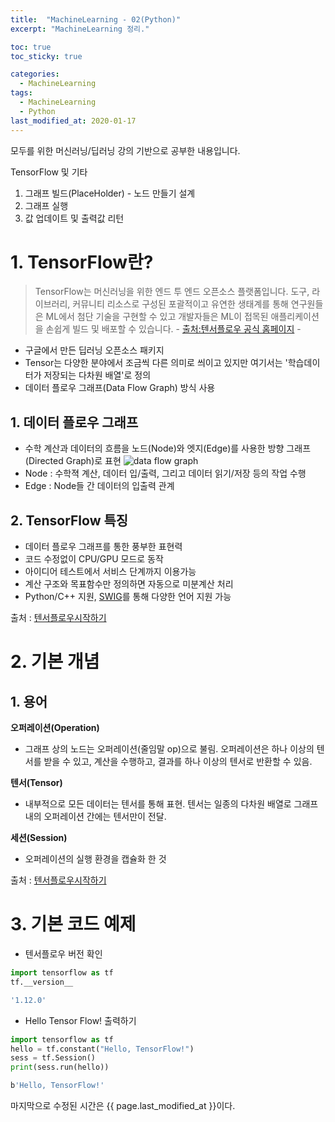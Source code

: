 ```yaml
---
title:  "MachineLearning - 02(Python)"
excerpt: "MachineLearning 정리."

toc: true
toc_sticky: true

categories:
  - MachineLearning
tags:
  - MachineLearning
  - Python
last_modified_at: 2020-01-17
---
```

모두를 위한 머신러닝/딥러닝 강의 기반으로 공부한 내용입니다.

TensorFlow 및 기타 

1. 그래프 빌드(PlaceHolder) - 노드 만들기 설계
2. 그래프 실행
3. 값 업데이트 및 출력값 리턴


# 1. TensorFlow란?
> TensorFlow는 머신러닝을 위한 엔드 투 엔드 오픈소스 플랫폼입니다. 도구, 라이브러리, 커뮤니티 리소스로 구성된 포괄적이고 유연한 생태계를 통해 연구원들은 ML에서 첨단 기술을 구현할 수 있고 개발자들은 ML이 접목된 애플리케이션을 손쉽게 빌드 및 배포할 수 있습니다.       - [출처:텐서플로우 공식 홈페이지](https://www.tensorflow.org/?hl=ko) -

- 구글에서 만든 딥러닝 오픈소스 패키지
- Tensor는 다양한 분야에서 조금씩 다른 의미로 씌이고 있지만 여기서는 '학습데이터가 저장되는 다차원 배열'로 정의
- 데이터 플로우 그래프(Data Flow Graph) 방식 사용

## 1. 데이터 플로우 그래프
- 수학 계산과 데이터의 흐름을 노드(Node)와 엣지(Edge)를 사용한 방향 그래프(Directed Graph)로 표현
![data flow graph](https://www.tensorflow.org/images/tensors_flowing.gif)
- Node : 수학젹 계산, 데이터 입/출력, 그리고 데이터 읽기/저장 등의 작업 수행
- Edge : Node들 간 데이터의 입출력 관계

## 2. TensorFlow 특징
- 데이터 플로우 그래프를 통한 풍부한 표현력
- 코드 수정없이 CPU/GPU 모드로 동작
- 아이디어 테스트에서 서비스 단계까지 이용가능
- 계산 구조와 목표함수만 정의하면 자동으로 미분계산 처리
- Python/C++ 지원, [SWIG](https://ko.wikipedia.org/wiki/SWIG)를 통해 다양한 언어 지원 가능

출처 : [텐서플로우시작하기](https://gist.github.com/haje01/202ac276bace4b25dd3f)

# 2. 기본 개념 
## 1. 용어
**오퍼레이션(Operation)**
- 그래프 상의 노드는 오퍼레이션(줄임말 op)으로 불림. 오퍼레이션은 하나 이상의 텐서를 받을 수 있고, 계산을 수행하고, 결과를 하나 이상의 텐서로 반환할 수 있음.

**텐서(Tensor)**
- 내부적으로 모든 데이터는 텐서를 통해 표현. 텐서는 일종의 다차원 배열로 그래프 내의 오퍼레이션 간에는 텐서만이 전달.

**세션(Session)**
- 오퍼레이션의 실행 환경을 캡슐화 한 것

출처 : [텐서플로우시작하기](https://gist.github.com/haje01/202ac276bace4b25dd3f)


# 3. 기본 코드 예제

- 텐서플로우 버전 확인
~~~ python
import tensorflow as tf
tf.__version__
~~~
~~~bash
'1.12.0'
~~~

- Hello Tensor Flow! 출력하기
~~~ python
import tensorflow as tf
hello = tf.constant("Hello, TensorFlow!")
sess = tf.Session()
print(sess.run(hello))
~~~
~~~bash
b'Hello, TensorFlow!'
~~~


마지막으로 수정된 시간은 {{ page.last_modified_at }}이다.